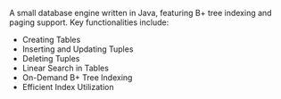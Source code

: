 A small database engine written in Java, featuring B+ tree indexing and paging support. Key functionalities include:

- Creating Tables
- Inserting and Updating Tuples
- Deleting Tuples
- Linear Search in Tables
- On-Demand B+ Tree Indexing
- Efficient Index Utilization
